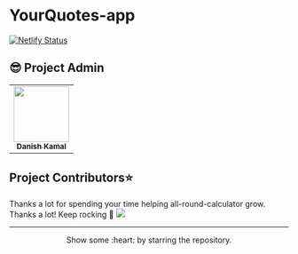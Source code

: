 # YourQuotes-app
[![Netlify Status](https://api.netlify.com/api/v1/badges/5dc02221-5e8b-406d-a59b-72c0a563baa6/deploy-status)](https://app.netlify.com/sites/your-quotess/deploys)


## 😎 Project Admin

<table>
  <tr>
<td align="center"><a href="https://github.com/danishzayan"><img src="https://avatars.githubusercontent.com/u/46997504?v=4" width="100px;" alt=""/><br /><sub><b>Danish Kamal</b></sub></a></td>
  </tr>
</table>
<h2>Project Contributors⭐</h2> 
Thanks a lot for spending your time helping all-round-calculator grow. Thanks a lot! Keep rocking 🍻

<a href="https://github.com/danishzayan/YourQuotes-App/graphs/contributors" align="center">
  <img src="https://contrib.rocks/image?repo=danishzayan/YourQuotes-App" /> 
</a>
<hr>
<p align="center">
  Show some :heart: by starring the repository.
</p>


